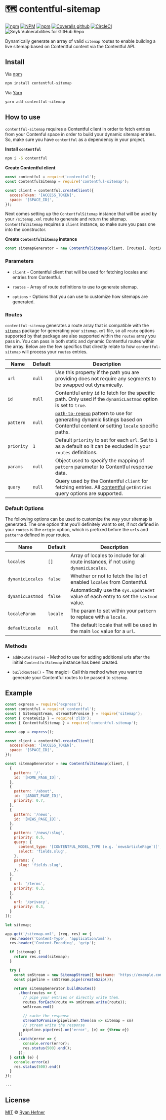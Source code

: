 # 🗺 contentful-sitemap

[![npm](https://img.shields.io/npm/v/contentful-sitemap?style=flat-square)](https://www.pkgstats.com/pkg:contentful-sitemap)
[![NPM](https://img.shields.io/npm/l/contentful-sitemap?style=flat-square)](LICENSE)
[![npm](https://img.shields.io/npm/dt/contentful-sitemap?style=flat-square)](https://www.pkgstats.com/pkg:contentful-sitemap)
[![Coveralls github](https://img.shields.io/coveralls/github/ryanhefner/contentful-sitemap?style=flat-square)](https://coveralls.io/github/ryanhefner/contentful-sitemap)
[![CircleCI](https://img.shields.io/circleci/build/github/ryanhefner/contentful-sitemap?style=flat-square)](https://circleci.com/gh/ryanhefner/contentful-sitemap)
![Snyk Vulnerabilities for GitHub Repo](https://img.shields.io/snyk/vulnerabilities/github/ryanhefner/contentful-sitemap?style=flat-square)

Dynamically generate an array of valid `sitemap` routes to enable building a live sitemap based on Contentful content via the Contentful API.

## Install

Via [npm](https://npmjs.com/package/contentful-sitemap)

```sh
npm install contentful-sitemap
```

Via [Yarn](http://yarn.fyi/contentful-sitemap)

```sh
yarn add contentful-sitemap
```


## How to use

`contentful-sitemap` requires a Contentful client in order to fetch entries from
your Contenful space in order to build your dynamic sitemap entries. So, make sure
you have `contentful` as a dependency in your project.

__Install `contentful`__

```sh
npm i -S contentful
```

__Create Contentful client__

```js
const contentful = require('contentful');
const ContentfulSitemap = require('contentful-sitemap');

const client = contentful.createClient({
  accessToken: '[ACCESS_TOKEN]',
  space: '[SPACE_ID]',
});
```

Next comes setting up the `ContentfulSitemap` instance that will be used by your
`/sitemap.xml` route to generate and return the sitemap. `ContentfulSitemap` requires
a `client` instance, so make sure you pass one into the constructor.

__Create `ContentfulSitemap` instance__

```js
const sitemapGenerator = new ContentfulSitemap(client, [routes], {options});
```

### Parameters

* `client` - Contentful client that will be used for fetching locales and entries from Contentful.

* `routes` - Array of route definitions to use to generate sitemap.

* `options` - Options that you can use to customize how sitemaps are generated.


### Routes

`contentful-sitemap` generates a route array that is compatible with the
[`sitemap`](https://npmjs.com/package/sitemap) package for generating your
`sitemap.xml` file, so all `route` options supported by that package are
also supported within the `routes` array you pass in. You can pass in both
static and dynamic Contentful routes within the array. Below are the few
specifics that directly relate to how `contentful-sitemap` will process
your `routes` entries.

| Name              | Default             | Description                                                                                                                                                                 |
| ----------------- | ------------------- | --------------------------------------------------------------------------------------------------------------------------------------------------------------------------- |
| `url`             | `null`              | Use this property if the path you are providing does not require any segments to be swapped out dynamically.                                                                |
| `id`              | `null`              | Contentful entry `id` to fetch for the specific path. Only used if the `dynamicLastmod` option is set to  `true`.                                                           |
| `pattern`         | `null`              | [`path-to-regexp`](https://npmjs.com/package/path-to-regexp) pattern to use for generating dynamic listings based on Contentful content or setting `locale` specific paths. |
| `priority`        | `1`                 | Default `priority` to set for each `url`. Set to `1` as a default so it can be excluded in your `routes` definitions.                                                       |
| `params`          | `null`              | Object used to specify the mapping of `pattern` parameter to Contentful response data.                                                                                      |
| `query`           | `null`              | Query used by the Contentful `client` for fetching entries. All [contentful](https://npmjs.com/package/contentful) `getEntries` query options are supported.                |


### Default Options

The following options can be used to customize the way your sitemap is generated.
The one option that you’ll definitely want to set, if not defined in your `routes`
is the `origin` option, which is prefixed before the `url`s and `pattern`s defined
in your routes.

| Name              | Default             | Description                                                                           |
| ----------------- | ------------------- | ------------------------------------------------------------------------------------- |
| `locales`         | `[]`                | Array of locales to include for all route instances, if not using `dynamicLocales`.   |
| `dynamicLocales`  | `false`             | Whether or not to fetch the list of enabled `locales` from Contentful.                |
| `dynamicLastmod`  | `false`             | Automatically use the `sys.updatedAt` value of each entry to set the `lastmod` value. |
| `localeParam`     | `locale`            | The param to set within your `pattern` to replace with a `locale`.                    |
| `defaultLocale`   | `null`              | The default locale that will be used in the main `loc` value for a `url`.             |


### Methods

* `addRoute(route)` - Method to use for adding additional urls after the initial `ContentfulSitemap` instance has been created.

* `buildRoutes()` - The magic✨ Call this method when you want to generate your Contentful routes to be passed to `sitemap`.

## Example

```js
const express = require('express');
const contentful = require('contentful');
const { SitemapStream, streamToPromise } = require('sitemap');
const { createGzip } = require('zlib');
const { ContentfulSitemap } = require('contentful-sitemap');

const app = express();

const client = contentful.createClient({
  accessToken: '[ACCESS_TOKEN]',
  space: '[SPACE_ID]',
});

const sitemapGenerator = new ContentfulSitemap(client, [
  {
    pattern: '/',
    id: '[HOME_PAGE_ID]',
  },
  {
    pattern: '/about',
    id: '[ABOUT_PAGE_ID]',
    priority: 0.7,
  },
  {
    pattern: '/news',
    id: '[NEWS_PAGE_ID]',
  },
  {
    pattern: '/news/:slug',
    priority: 0.5,
    query: {
      content_type: '[CONTENTFUL_MODEL_TYPE (e.g. `newsArticlePage`)]',
      select: 'fields.slug',
    },
    params: {
      slug: 'fields.slug',
    },
  },
  {
    url: '/terms',
    priority: 0.3,
  },
  {
    url: '/privacy',
    priority: 0.3,
  }
]);

let sitemap;

app.get('/sitemap.xml', (req, res) => {
  res.header('Content-Type', 'application/xml');
  res.header('Content-Encoding', 'gzip');

  if (sitemap) {
    return res.send(sitemap);
  }

  try {
    const smStream = new SitemapStream({ hostname: 'https://example.com/' });
    const pipeline = smStream.pipe(createGzip());

    return sitemapGenerator.buildRoutes()
      .then(routes => {
        // pipe your entries or directly write them.
        routes.forEach(route => smStream.write(route));
        smStream.end()

        // cache the response
        streamToPromise(pipeline).then(sm => sitemap = sm)
        // stream write the response
        pipeline.pipe(res).on('error', (e) => {throw e})
      })
      .catch(error => {
        console.error(error);
        res.status(500).end();
      });
  } catch (e) {
    console.error(e)
    res.status(500).end()
  }
});

...

```


## License

[MIT](LICENSE) © [Ryan Hefner](https://www.ryanhefner.com)
